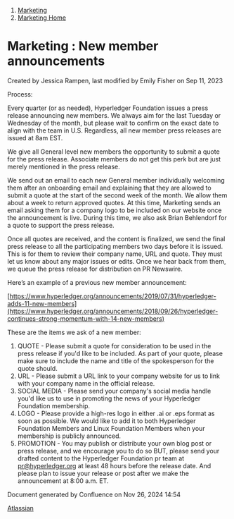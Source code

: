 1. [Marketing](index.html)
2. [Marketing Home](Marketing-Home_19169291.html)

# Marketing : New member announcements

Created by Jessica Rampen, last modified by Emily Fisher on Sep 11, 2023

Process: 

Every quarter (or as needed), Hyperledger Foundation issues a press release announcing new members. We always aim for the last Tuesday or Wednesday of the month, but please wait to confirm on the exact date to align with the team in U.S. Regardless, all new member press releases are issued at 8am EST.

We give all General level new members the opportunity to submit a quote for the press release. Associate members do not get this perk but are just merely mentioned in the press release. 

We send out an email to each new General member individually welcoming them after an onboarding email and explaining that they are allowed to submit a quote at the start of the second week of the month. We allow them about a week to return approved quotes. At this time, Marketing sends an email asking them for a company logo to be included on our website once the announcement is live. During this time, we also ask Brian Behlendorf for a quote to support the press release.

Once all quotes are received, and the content is finalized, we send the final press release to all the participating members two days before it is issued. This is for them to review their company name, URL and quote. They must let us know about any major issues or edits. Once we hear back from them, we queue the press release for distribution on PR Newswire. 

Here’s an example of a previous new member announcement:

[https://www.hyperledger.org/announcements/2019/07/31/hyperledger-adds-11-new-members](https://www.hyperledger.org/announcements/2018/09/26/hyperledger-continues-strong-momentum-with-14-new-members)

These are the items we ask of a new member: 

1. QUOTE - Please submit a quote for consideration to be used in the press release if you'd like to be included. As part of your quote, please make sure to include the name and title of the spokesperson for the quote should.
2. URL - Please submit a URL link to your company website for us to link with your company name in the official release.
3. SOCIAL MEDIA - Please send your company's social media handle you'd like us to use in promoting the news of your Hyperledger  Foundation membership.
4. LOGO - Please provide a high-res logo in either .ai or .eps format as soon as possible. We would like to add it to both Hyperledger Foundation Members and Linux Foundation Members when your membership is publicly announced.
5. PROMOTION - You may publish or distribute your own blog post or press release, and we encourage you to do so BUT, please send your drafted content to the Hyperledger Foundation pr team at [pr@hyperledger.org](mailto:pr@hyperledger.org) at least 48 hours before the release date. And please plan to issue your release or post after we make the announcement at 8:00 a.m. ET.

Document generated by Confluence on Nov 26, 2024 14:54

[Atlassian](http://www.atlassian.com/)
